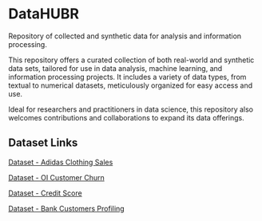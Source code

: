 # DataHUBR
Repository of collected and synthetic data for analysis and information processing.

This repository offers a curated collection of both real-world and synthetic data sets, tailored for use in data analysis, machine learning, and information processing projects. It includes a variety of data types, from textual to numerical datasets, meticulously organized for easy access and use. 

Ideal for researchers and practitioners in data science, this repository also welcomes contributions and collaborations to expand its data offerings.

## Dataset Links

[Dataset - Adidas Clothing Sales](datasets/dataset_vendas_adidas.csv)

[Dataset - OI Customer Churn](datasets/dataset_telecom_churn.csv)

[Dataset - Credit Score](datasets/dataset_banco_credito.csv)

[Dataset - Bank Customers Profiling](datasets/dataset_banco_clientes.csv)
